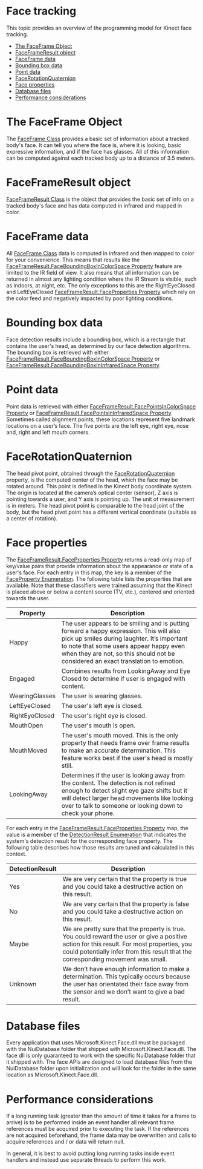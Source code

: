 Face tracking  
=============  

This topic provides an overview of the programming model for Kinect face tracking.  
-   [The FaceFrame Object](#ID4ER)  
-   [FaceFrameResult object](#ID4E3)  
-   [FaceFrame data](#ID4EIB)  
-   [Bounding box data](#ID4E3B)  
-   [Point data](#ID4EMC)  
-   [FaceRotationQuaternion](#ID4E3C)  
-   [Face properties](#ID4EID)  
-   [Database files](#ID4EIH)  
-   [Performance considerations](#ID4EPH)  

<span id="ID4ER"></span>

The FaceFrame Object  
====================  

The [FaceFrame Class](../Reference/Kinect_for_Windows_v2/Kinect.Face/FaceFrame_Class.md) provides a basic set of information about a tracked body's face. It can tell you where the face is, where it is looking, basic expressive information, and if the face has glasses. All of this information can be computed against each tracked body up to a distance of 3.5 meters.  

<span id="ID4E3"></span>

FaceFrameResult object  
======================  

[FaceFrameResult Class](../Reference/Kinect_for_Windows_v2/Kinect.Face/FaceFrameResult_Class.md) is the object that provides the basic set of info on a tracked body's face and has data computed in infrared and mapped in color.  

<span id="ID4EIB"></span>

FaceFrame data  
==============  

All [FaceFrame Class](../Reference/Kinect_for_Windows_v2/Kinect.Face/FaceFrame_Class.md) data is computed in infrared and then mapped to color for your convenience. This means that results like the [FaceFrameResult.FaceBoundingBoxInColorSpace Property](../Reference/Kinect_for_Windows_v2/Kinect.Face/FaceFrameResult_Class/Properties/FaceBoundingBoxInColorSpace.md) feature are limited to the IR field of view. It also means that all information can be returned in almost any lighting condition where the IR Stream is visible, such as indoors, at night, etc. The only exceptions to this are the RightEyeClosed and LeftEyeClosed [FaceFrameResult.FaceProperties Property](../Reference/Kinect_for_Windows_v2/Kinect.Face/FaceFrameResult_Class/Properties/FaceProperties_Property.md) which rely on the color feed and negatively impacted by poor lighting conditions.  

<span id="ID4E3B"></span>

Bounding box data  
=================  

Face detection results include a bounding box, which is a rectangle that contains the user's head, as determined by our face detection algorithms. The bounding box is retrieved with either [FaceFrameResult.FaceBoundingBoxInColorSpace Property](../Reference/Kinect_for_Windows_v2/Kinect.Face/FaceFrameResult_Class/Properties/FaceBoundingBoxInColorSpace.md) or [FaceFrameResult.FaceBoundingBoxInInfraredSpace Property](../Reference/Kinect_for_Windows_v2/Kinect.Face/FaceFrameResult_Class/Properties/FaceBoundingBoxInInfraredS.md).  

<span id="ID4EMC"></span>

Point data  
==========  

Point data is retrieved with either [FaceFrameResult.FacePointsInColorSpace Property](../Reference/Kinect_for_Windows_v2/Kinect.Face/FaceFrameResult_Class/Properties/FacePointsInColorSpace.md) or [FaceFrameResult.FacePointsInInfraredSpace Property](../Reference/Kinect_for_Windows_v2/Kinect.Face/FaceFrameResult_Class/Properties/FacePointsInInfraredSpace.md). Sometimes called alignment points, these locations represent five landmark locations on a user’s face. The five points are the left eye, right eye, nose and, right and left mouth corners.  

<span id="ID4E3C"></span>

FaceRotationQuaternion  
======================  

The head pivot point, obtained through the [FaceRotationQuaternion](../Reference/Kinect_for_Windows_v2/Kinect.Face/FaceFrameResult_Class/Properties/FaceRotationQuaternion.md) property, is the computed center of the head, which the face may be rotated around. This point is defined in the Kinect body coordinate system. The origin is located at the camera’s optical center (sensor), Z axis is pointing towards a user, and Y axis is pointing up. The unit of measurement is in meters. The head pivot point is comparable to the head joint of the body, but the head pivot point has a different vertical coordinate (suitable as a center of rotation).  

<span id="ID4EID"></span>

Face properties  
===============  

The [FaceFrameResult.FaceProperties Property](../Reference/Kinect_for_Windows_v2/Kinect.Face/FaceFrameResult_Class/Properties/FaceProperties_Property.md) returns a read-only map of key/value pairs that provide information about the appearance or state of a user's face. For each entry in this map, the key is a member of the [FaceProperty Enumeration](../Reference/Kinect_for_Windows_v2/Kinect.Face/FaceProperty_Enumeration.md). The following table lists the properties that are available. Note that these classifiers were trained assuming that the Kinect is placed above or below a content source (TV, etc.), centered and oriented towards the user.  

| Property       | Description                                                                                                                                                                                                                                                            |
|----------------|------------------------------------------------------------------------------------------------------------------------------------------------------------------------------------------------------------------------------------------------------------------------|
| Happy          | The user appears to be smiling and is putting forward a happy expression. This will also pick up smiles during laughter. It’s important to note that some users appear happy even when they are not, so this should not be considered an exact translation to emotion. |
| Engaged        | Combines results from LookingAway and Eye Closed to determine if user is engaged with content.                                                                                                                                                                         |
| WearingGlasses | The user is wearing glasses.                                                                                                                                                                                                                                           |
| LeftEyeClosed  | The user's left eye is closed.                                                                                                                                                                                                                                         |
| RightEyeClosed | The user's right eye is closed.                                                                                                                                                                                                                                        |
| MouthOpen      | The user's mouth is open.                                                                                                                                                                                                                                              |
| MouthMoved     | The user's mouth moved. This is the only property that needs frame over frame results to make an accurate determination. This feature works best if the user's head is mostly still.                                                                                   |
| LookingAway    | Determines if the user is looking away from the content. The detection is not refined enough to detect slight eye gaze shifts but it will detect larger head movements like looking over to talk to someone or looking down to check your phone.                       |

For each entry in the [FaceFrameResult.FaceProperties Property](../Reference/Kinect_for_Windows_v2/Kinect.Face/FaceFrameResult_Class/Properties/FaceProperties_Property.md) map, the value is a member of the [DetectionResult Enumeration](../Reference/Kinect_for_Windows_v2/Kinect/DetectionResult_Enumeration.md) that indicates the system's detection result for the corresponding face property. The following table describes how those results are tuned and calculated in this context.  

| DetectionResult | Description                                                                                                                                                                                                                     |
|-----------------|---------------------------------------------------------------------------------------------------------------------------------------------------------------------------------------------------------------------------------|
| Yes             | We are very certain that the property is true and you could take a destructive action on this result.                                                                                                                           |
| No              | We are very certain that the property is false and you could take a destructive action on this result.                                                                                                                          |
| Maybe           | We are pretty sure that the property is true. You could reward the user or give a positive action for this result. For most properties, you could potentially infer from this result that the corresponding movement was small. |
| Unknown         | We don’t have enough information to make a determination. This typically occurs because the user has orientated their face away from the sensor and we don’t want to give a bad result.                                         |

<span id="ID4EIH"></span>

Database files  
==============  

Every application that uses Microsoft.Kinect.Face.dll must be packaged with the NuiDatabase folder that shipped with Microsoft.Kinect.Face.dll. The face dll is only guaranteed to work with the specific NuiDatabase folder that it shipped with. The face APIs are designed to load database files from the NuiDatabase folder upon initialization and will look for the folder in the same location as Microsoft.Kinect.Face.dll.  

<span id="ID4EPH"></span>

Performance considerations  
==========================  

If a long running task (greater than the amount of time it takes for a frame to arrive) is to be performed inside an event handler all relevant frame references must be acquired prior to executing the task. If the references are not acquired beforehand, the frame data may be overwritten and calls to acquire references and / or data will return null.  

In general, it is best to avoid putting long running tasks inside event handlers and instead use separate threads to perform this work.  



<!--Please do not edit the data in the comment block below.-->
<!--
TOCTitle : Face tracking
RLTitle : Face tracking
KeywordA : O:Microsoft.Kinect.k4w_pguide_facetracking_v2
KeywordA : 71e007a6-7e7d-b61c-e193-beeb0337a82e
KeywordK : Face tracking
KeywordK : face tracking
AssetID : 71e007a6-7e7d-b61c-e193-beeb0337a82e
Locale : en-us
CommunityContent : 1
TopicType : kbOrient
DocSet : K4Wv2
ProjType : K4Wv2Proj
Technology : Kinect for Windows
Product : Kinect for Windows SDK v2
productversion : 20
-->
